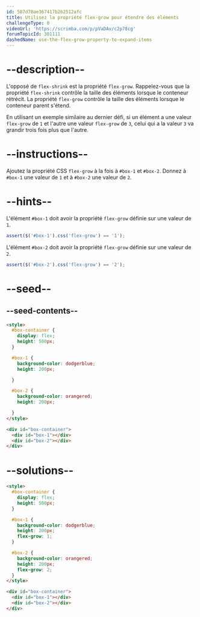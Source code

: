 ```yaml
---
id: 587d78ae367417b2b2512afc
title: Utilisez la propriété flex-grow pour étendre des éléments
challengeType: 0
videoUrl: 'https://scrimba.com/p/pVaDAv/c2p78cg'
forumTopicId: 301111
dashedName: use-the-flex-grow-property-to-expand-items
---
```


# --description--

L'opposé de `flex-shrink` est la propriété `flex-grow`. Rappelez-vous que la propriété `flex-shrink` contrôle la taille des éléments lorsque le conteneur rétrécit. La propriété `flex-grow` contrôle la taille des éléments lorsque le conteneur parent s'étend.

En utilisant un exemple similaire au dernier défi, si un élément a une valeur `flex-grow` de `1` et l'autre une valeur `flex-grow` de `3`, celui qui a la valeur `3` va grandir trois fois plus que l'autre.

# --instructions--

Ajoutez la propriété CSS `flex-grow` à la fois à `#box-1` et `#box-2`. Donnez à `#box-1` une valeur de `1` et à `#box-2` une valeur de `2`.

# --hints--

L'élément `#box-1` doit avoir la propriété `flex-grow` définie sur une valeur de `1`.

```js
assert($('#box-1').css('flex-grow') == '1');
```

L'élément `#box-2` doit avoir la propriété `flex-grow` définie sur une valeur de `2`.

```js
assert($('#box-2').css('flex-grow') == '2');
```

# --seed--

## --seed-contents--

```html
<style>
  #box-container {
    display: flex;
    height: 500px;
  }

  #box-1 {
    background-color: dodgerblue;
    height: 200px;

  }

  #box-2 {
    background-color: orangered;
    height: 200px;

  }
</style>

<div id="box-container">
  <div id="box-1"></div>
  <div id="box-2"></div>
</div>
```

# --solutions--

```html
<style>
  #box-container {
    display: flex;
    height: 500px;
  }

  #box-1 {
    background-color: dodgerblue;
    height: 200px;
    flex-grow: 1;
  }

  #box-2 {
    background-color: orangered;
    height: 200px;
    flex-grow: 2;
  }
</style>

<div id="box-container">
  <div id="box-1"></div>
  <div id="box-2"></div>
</div>
```
